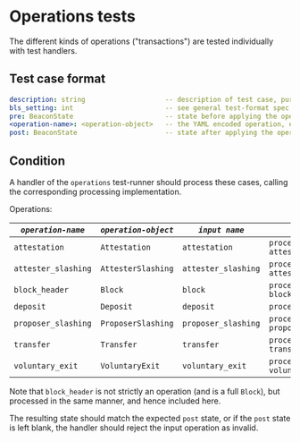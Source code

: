 # Operations tests

The different kinds of operations ("transactions") are tested individually with test handlers.

## Test case format

```yaml
description: string                    -- description of test case, purely for debugging purposes
bls_setting: int                       -- see general test-format spec.
pre: BeaconState                       -- state before applying the operation
<operation-name>: <operation-object>   -- the YAML encoded operation, e.g. a "ProposerSlashing", or "Deposit".
post: BeaconState                      -- state after applying the operation. No value if operation processing is aborted.
```

## Condition

A handler of the `operations` test-runner should process these cases,
 calling the corresponding processing implementation.

Operations:

| *`operation-name`*      | *`operation-object`* | *`input name`*       | *`processing call`*                                    |
|-------------------------|----------------------|----------------------|--------------------------------------------------------|
| `attestation`           | `Attestation`        | `attestation`        | `process_attestation(state, attestation)`                  |
| `attester_slashing`     | `AttesterSlashing`   | `attester_slashing`  | `process_attester_slashing(state, attester_slashing)`            |
| `block_header`          | `Block`              | `block`              | `process_block_header(state, block)`                   |
| `deposit`               | `Deposit`            | `deposit`            | `process_deposit(state, deposit)`                      |
| `proposer_slashing`     | `ProposerSlashing`   | `proposer_slashing`  | `process_proposer_slashing(state, proposer_slashing)`  |
| `transfer`              | `Transfer`           | `transfer`           | `process_transfer(state, transfer)`                    |
| `voluntary_exit`        | `VoluntaryExit`      | `voluntary_exit`     | `process_voluntary_exit(state, voluntary_exit)`        |

Note that `block_header` is not strictly an operation (and is a full `Block`), but processed in the same manner, and hence included here.

The resulting state should match the expected `post` state, or if the `post` state is left blank,
 the handler should reject the input operation as invalid.
